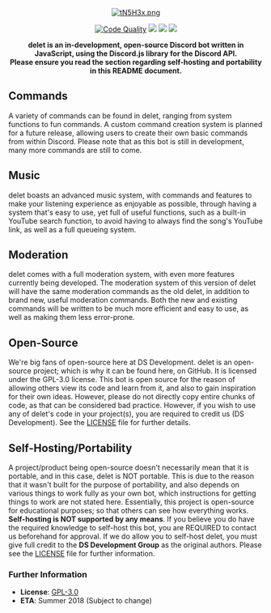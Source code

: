 <p align="center"><a href="https://delet.js.org/" title="delet" target="_blank"><img src="https://vgy.me/tN5H3x.png" alt="tN5H3x.png"></a>

<p align="center">
<a href="https://app.codacy.com/app/suvanl/delet-2.0/dashboard"><img src="https://api.codacy.com/project/badge/Grade/4095a9a01d8445939612d31b6283e6fd" alt="Code Quality"></a>
<a href="https://travis-ci.org/DS-Development/delet" title="Build Status"><img src="https://travis-ci.org/DS-Development/delet.svg?branch=master"/></a>
<a href="https://david-dm.org/DS-Development/delet" title="dependencies status"><img src="https://david-dm.org/DS-Development/delet/status.svg"/></a>
<a href="https://david-dm.org/DS-Development/delet?type=dev" title="devDependencies status"><img src="https://david-dm.org/DS-Development/delet/dev-status.svg"/></a>
</p>

<p align="center"><strong>delet is an in-development, open-source Discord bot written in JavaScript, using the Discord.js library for the Discord API.
<br>Please ensure you read the section regarding self-hosting and portability in this README document.</strong></p>

## Commands
A variety of commands can be found in delet, ranging from system functions to fun commands. A custom command creation system is planned for a future release, allowing users to create their own basic commands from within Discord. Please note that as this bot is still in development, many more commands are still to come.

## Music
delet boasts an advanced music system, with commands and features to make your listening experience as enjoyable as possible, through having a system that's easy to use, yet full of useful functions, such as a built-in YouTube search function, to avoid having to always find the song's YouTube link, as well as a full queueing system.

## Moderation
delet comes with a full moderation system, with even more features currently being developed. The moderation system of this version of delet will have the same moderation commands as the old delet, in addition to brand new, useful moderation commands. Both the new and existing commands will be written to be much more efficient and easy to use, as well as making them less error-prone.

## Open-Source
We're big fans of open-source here at DS Development. delet is an open-source project; which is why it can be found here, on GitHub. It is licensed under the GPL-3.0 license. This bot is open source for the reason of allowing others view its code and learn from it, and also to gain inspiration for their own ideas. However, please do not directly copy entire chunks of code, as that can be considered bad practice.
However, if you wish to use any of delet's code in your project(s), you are required to credit us (DS Development). See the [LICENSE](https://github.com/DS-Development/delet/blob/master/LICENSE) file for further details.

## Self-Hosting/Portability
A project/product being open-source doesn't necessarily mean that it is portable, and in this case, delet is NOT portable. This is due to the reason that it wasn't built for the purpose of portability, and also depends on various things to work fully as your own bot, which instructions for getting things to work are not stated here. Essentially, this project is open-source for educational purposes; so that others can see how everything works. **Self-hosting is NOT supported by any means**.
If you believe you do have the required knowledge to self-host this bot, you are REQUIRED to contact us beforehand for approval. If we do allow you to self-host delet, you must give full credit to the **DS Development Group** as the original authors. Please see the [LICENSE](https://github.com/DS-Development/delet/blob/master/LICENSE) file for further information.

### Further Information
- **License**: [GPL-3.0](https://github.com/DS-Development/delet/blob/master/LICENSE)
- **ETA**: Summer 2018 (Subject to change)
